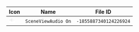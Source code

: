 | Icon | Name | File ID |
| ---  | ---  | ---     |
| ![](SceneViewAudio%20On.png) | `SceneViewAudio On` | `-1855887340124226924` |

